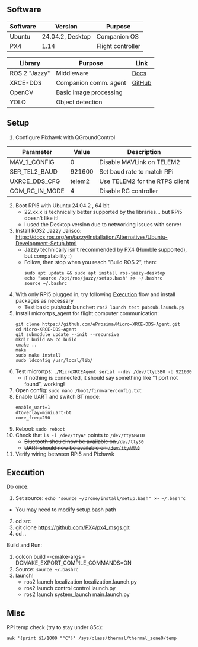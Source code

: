 ## Software
| Software   |Version           | Purpose             |
|------------|------------------|---------------------|
| Ubuntu     | 24.04.2, Desktop | Companion OS        |
| PX4        | 1.14             | Flight controller   |

| Library       | Purpose                 | Link                                                                      |
|---------------|-------------------------|---------------------------------------------------------------------------|
| ROS 2 "Jazzy" | Middleware              | [Docs](https://docs.ros.org/en/jazzy/Releases/Release-Jazzy-Jalisco.html) |
| XRCE-DDS      | Companion comm. agent   | [GitHub](https://github.com/eProsima/Micro-XRCE-DDS-Agent)                |
| OpenCV        | Basic image processing  |
| YOLO          | Object detection        |

## Setup
1. Configure Pixhawk with QGroundControl

  |Parameter       | Value  |	Description                     |
  |-----           |-----   |-----                            |
  | MAV_1_CONFIG   | 0      | Disable MAVLink on TELEM2       |
  | SER_TEL2_BAUD  | 921600 |	Set baud rate to match RPi      |
  | UXRCE_DDS_CFG  | telem2 |	Use TELEM2 for the RTPS client  |
  | COM_RC_IN_MODE | 4      | Disable RC controller           |

2. Boot RPi5 with Ubuntu 24.04.2 , 64 bit
    - 22.xx.x is technically better supported by the libraries... but RPi5 doesn't like it!
    - I used the Desktop version due to networking issues with server
2. Install ROS2 Jazzy Jalisco: https://docs.ros.org/en/jazzy/Installation/Alternatives/Ubuntu-Development-Setup.html
    - Jazzy technically isn't recommended by PX4 (Humble supported), but compatability :)
    - Follow, then stop when you reach "Build ROS 2", then: 
      ```
      sudo apt update && sudo apt install ros-jazzy-desktop
      echo "source /opt/ros/jazzy/setup.bash" >> ~/.bashrc
      source ~/.bashrc
      ```
3. With only RPi5 plugged in, try following [Execution](#Execution) flow and install packages as necessary 
    - Test basic pub/sub launcher: ```ros2 launch test pubsub.launch.py```
4. Install micrortps_agent for flight computer communication:
    ```
    git clone https://github.com/eProsima/Micro-XRCE-DDS-Agent.git
    cd Micro-XRCE-DDS-Agent
    git submodule update --init --recursive
    mkdir build && cd build
    cmake ..
    make
    sudo make install
    sudo ldconfig /usr/local/lib/
    ```
5. Test micrortps: ```./MicroXRCEAgent serial --dev /dev/ttyUSB0 -b 921600```
    - if nothing is connected, it should say something like "1 port not found", working!
6. Open config: ```sudo nano /boot/firmware/config.txt```
7. Enable UART and switch BT mode: 
    ```
    enable_uart=1
    dtoverlay=miniuart-bt
    core_freq=250
    ```
8. Reboot: ```sudo reboot```
9. Check that ```ls -l /dev/ttyA*``` points to ```/dev/ttyAMA10```
    - ~~Bluetooth should now be available on ```/dev/ttyS0```~~
    - ~~UART should now be available on ```/dev/ttyAMA0```~~
10. Verify wiring between RPi5 and Pixhawk

## Execution
Do once:
1. Set source:  ```echo "source ~/Drone/install/setup.bash" >> ~/.bashrc```
  - You may need to modify setup.bash path
2. cd src
3. git clone https://github.com/PX4/px4_msgs.git
4. cd ..

Build and Run:
1. colcon build --cmake-args -DCMAKE_EXPORT_COMPILE_COMMANDS=ON
2. Source: ```source ~/.bashrc```
3. launch!
     - ros2 launch localization localization.launch.py
     - ros2 launch control control.launch.py
     - ros2 launch system_launch main.launch.py

## Misc
RPi temp check (try to stay under 85c):
```
awk '{print $1/1000 "°C"}' /sys/class/thermal/thermal_zone0/temp
```